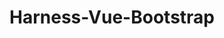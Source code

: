 ---
layout: home

title: Harness-Vue-Bootstrap
titleTemplate: Dashboard Components Built with Harness-Vue

hero:
  name: Harness-Vue-Bootstrap
  text: Building blocks for Harness-Vue.
  tagline: A component library of common-use dashboard elements built with Harness-Vue and Bootstrap.
  image:
    src: ./harness-vue-bootstrap.png
    alt: Harness-Vue Logo
  actions:
    - theme: brand
      text: Get Started
      link: /introduction/
    - theme: alt
      text: View on GitHub
      link: https://github.com/RTIInternational/harness-vue-bootstrap

features:
  - title: Form Controls
    details: Inputs, Selects, Checkbox Groups, Radio Groups and more - all bound to Harness-Vue API functions.
  - title: Grid Layouts
    details: Responsive grids that bind Harness-Vue charts and filters make page layouts easy.
  - title: Data Tables
    details: Interactive and static data tables that make use of Harness-Vue's inbuilt table adapter functionality.
  - title: Accessibility
    details: Crafted across multiple RTI projects, these components have been tested for Section 508 compliance.
---